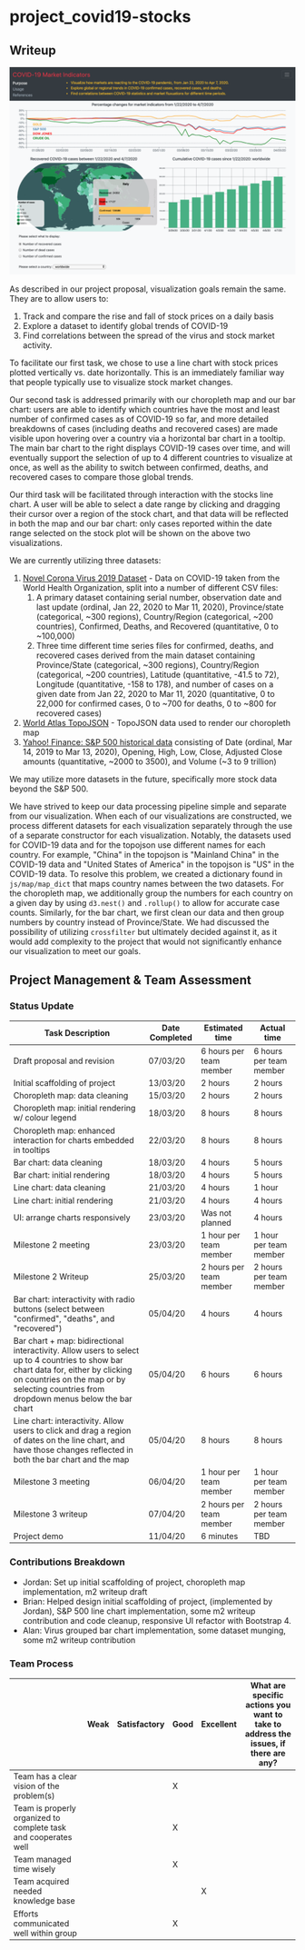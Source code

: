 # project_covid19-stocks

## Writeup

![m2 Screenshot](./m3_screenshot.PNG)

As described in our project proposal, visualization goals remain the same.  They are to allow users to:

1. Track and compare the rise and fall of stock prices on a daily basis
2. Explore a dataset to identify global trends of COVID-19
3. Find correlations between the spread of the virus and stock market activity.

To facilitate our first task, we chose to use a line chart with stock prices plotted vertically vs. date horizontally.  This is an immediately familiar way that people typically use to visualize stock market changes.

Our second task is addressed primarily with our choropleth map and our bar chart: users are able to identify which countries have the most and least number of confirmed cases as of COVID-19 so far, and more detailed breakdowns of cases (including deaths and recovered cases) are made visible upon hovering over a country via a horizontal bar chart in a tooltip.  The main bar chart to the right displays COVID-19 cases over time, and will eventually support the selection of up to 4 different countries to visualize at once, as well as the ability to switch between confirmed, deaths, and recovered cases to compare those global trends.

Our third task will be facilitated through interaction with the stocks line chart.  A user will be able to select a date range by clicking and dragging their cursor over a region of the stock chart, and that data will be reflected in both the map and our bar chart: only cases reported within the date range selected on the stock plot will be shown on the above two visualizations.

We are currently utilizing three datasets:

1. [Novel Corona Virus 2019 Dataset](https://www.kaggle.com/sudalairajkumar/novel-corona-virus-2019-dataset) - Data on COVID-19 taken from the World Health Organization, split into a number of different CSV files:
   1. A primary dataset containing serial number, observation date and last update (ordinal, Jan 22, 2020 to Mar 11, 2020), Province/state (categorical, ~300 regions), Country/Region (categorical, ~200 countries), Confirmed, Deaths, and Recovered (quantitative, 0 to ~100,000)
   2. Three time different time series files for confirmed, deaths, and recovered cases derived from the main dataset containing Province/State (categorical, ~300 regions), Country/Region (categorical, ~200 countries), Latitude (quantitative, -41.5 to 72), Longitude (quantitative, -158 to 178), and number of cases on a given date from Jan 22, 2020 to Mar 11, 2020 (quantitative, 0 to 22,000 for confirmed cases, 0 to ~700 for deaths, 0 to ~800 for recovered cases)
2. [World Atlas TopoJSON](https://github.com/topojson/world-atlas) - TopoJSON data used to render our choropleth map
3. [Yahoo! Finance: S&P 500 historical data](https://finance.yahoo.com/quote/%5EGSPC/history/) consisting of Date (ordinal, Mar 14, 2019 to Mar 13, 2020), Opening, High, Low, Close, Adjusted Close amounts (quantitative, ~2000 to 3500), and Volume (~3 to 9 trillion)

We may utilize more datasets in the future, specifically more stock data beyond the S&P 500.

We have strived to keep our data processing pipeline simple and separate from our visualization.  When each of our visualizations are constructed, we process different datasets for each visualization separately through the use of a separate constructor for each visualization.  Notably, the datasets used for COVID-19 data and for the topojson use different names for each country.  For example, "China" in the topojson is "Mainland China" in the COVID-19 data and "United States of America" in the topojson is "US" in the COVID-19 data.  To resolve this problem, we created a dictionary found in `js/map/map_dict` that maps country names between the two datasets.  For the choropleth map, we additionally group the numbers for each country on a given day by using `d3.nest()` and `.rollup()` to allow for accurate case counts.  Similarly, for the bar chart, we first clean our data and then group numbers by country instead of Province/State.  We had discussed the possibility of utilizing `crossfilter` but ultimately decided against it, as it would add complexity to the project that would not significantly enhance our visualization to meet our goals.

## Project Management & Team Assessment

### Status Update

| Task Description                                             | Date Completed | Estimated time          | Actual time             |
| ------------------------------------------------------------ | -------------- | ----------------------- | ----------------------- |
| Draft proposal and revision                                  | 07/03/20       | 6 hours per team member | 6 hours per team member |
| Initial scaffolding of project                               | 13/03/20       | 2 hours                 | 2 hours                 |
| Choropleth map: data cleaning                                | 15/03/20       | 2 hours                 | 2 hours                 |
| Choropleth map: initial rendering w/ colour legend           | 18/03/20       | 8 hours                 | 8 hours                 |
| Choropleth map: enhanced interaction for charts embedded in tooltips | 22/03/20       | 8 hours                 | 8 hours                 |
| Bar chart: data cleaning                                     | 18/03/20       | 4 hours                 | 5 hours                 |
| Bar chart: initial rendering                                 | 18/03/20       | 4 hours                 | 5 hours                 |
| Line chart: data cleaning                                    | 21/03/20       | 4 hours                 | 1 hour                  |
| Line chart: initial rendering                                | 21/03/20       | 4 hours                 | 4 hours                 |
| UI: arrange charts responsively                              | 23/03/20       | Was not planned         | 4 hours                 |
| Milestone 2 meeting                                          | 23/03/20       | 1 hour per team member  | 1 hour per team member  |
| Milestone 2 Writeup                                          | 25/03/20       | 2 hours per team member | 2 hours per team member |
| Bar chart: interactivity with radio buttons (select between "confirmed", "deaths", and "recovered") | 05/04/20       | 4 hours | 4 hours |
| Bar chart + map: bidirectional interactivity.  Allow users to select up to 4 countries to show bar chart data for, either by clicking on countries on the map or by selecting countries from dropdown menus below the bar chart | 05/04/20       | 6 hours | 6 hours |
| Line chart: interactivity.  Allow users to click and drag a region of dates on the line chart, and have those changes reflected in both the bar chart and the map | 05/04/20       | 8 hours | 8 hours |
| Milestone 3 meeting                                | 06/04/20       | 1 hour per team member  | 1 hour per team member |
| Milestone 3 writeup                                | 07/04/20       | 2 hours per team member | 2 hours per team member |
| Project demo                                       | 11/04/20       | 6 minutes | TBD |



### Contributions Breakdown

- Jordan: Set up initial scaffolding of project, choropleth map implementation, m2 writeup draft
- Brian: Helped design initial scaffolding of project, (implemented by Jordan), S&P 500 line chart implementation, some m2 writeup contribution and code cleanup, responsive UI refactor with Bootstrap 4.
- Alan: Virus grouped bar chart implementation, some dataset munging, some m2 writeup contribution

### Team Process

|                                                              | Weak | Satisfactory | Good | Excellent | What are specific actions you want to take to address the issues, if there are any? |
| ------------------------------------------------------------ | ---- | ------------ | ---- | --------- | ------------------------------------------------------------ |
| Team has a clear vision of the problem(s)                    |      |              | X    |           |                                                              |
| Team is properly organized to complete task and cooperates well |      |              | X    |           |                                                              |
| Team managed time wisely                                     |      |              | X    |           |                                                              |
| Team acquired needed knowledge base                          |      |              |      | X         |                                                              |
| Efforts communicated well within group                       |      |              | X    |           |                                                              |

